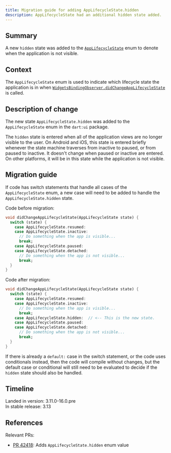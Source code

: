 ```yaml
---
title: Migration guide for adding AppLifecycleState.hidden
description: AppLifecycleState had an additional hidden state added.
---
```


## Summary

A new `hidden` state was added to the [`AppLifecycleState`][] enum to denote
when the application is not visible.

## Context

The `AppLifecycleState` enum is used to indicate which lifecycle state the
application is in when [`WidgetsBindingObserver.didChangeAppLifecycleState`][]
is called.

## Description of change

The new state `AppLifecycleState.hidden` was added to the `AppLifecycleState`
enum in the `dart:ui` package.

The `hidden` state is entered when all of the application views are no longer
visible to the user. On Android and iOS, this state is entered briefly whenever
the state machine traverses from inactive to paused, or from paused to inactive.
It doesn't change when paused or inactive are entered. On other platforms, it
will be in this state while the application is not visible.

## Migration guide

If code has switch statements that handle all cases of the `AppLifecycleState`
enum, a new case will need to be added to handle the `AppLifecycleState.hidden`
state.

Code before migration:

```dart
void didChangeAppLifecycleState(AppLifecycleState state) {
  switch (state) {
    case AppLifecycleState.resumed:
    case AppLifecycleState.inactive:
      // Do something when the app is visible...
      break;
    case AppLifecycleState.paused:
    case AppLifecycleState.detached:
      // Do something when the app is not visible...
      break;
  }
}
```

Code after migration:

```dart
void didChangeAppLifecycleState(AppLifecycleState state) {
  switch (state) {
    case AppLifecycleState.resumed:
    case AppLifecycleState.inactive:
      // Do something when the app is visible...
      break;
    case AppLifecycleState.hidden:  // <-- This is the new state.
    case AppLifecycleState.paused:
    case AppLifecycleState.detached:
      // Do something when the app is not visible...
      break;
  }
}
```

If there is already a `default:` case in the switch statement, or the code uses
conditionals instead, then the code will compile without changes, but the
default case or conditional will still need to be evaluated to decide if the
`hidden` state should also be handled.

## Timeline

Landed in version: 3.11.0-16.0.pre<br>
In stable release: 3.13

## References

Relevant PRs:

* [PR 42418][]: Adds `AppLifecycleState.hidden` enum value

[PR 42418]: {{site.repo.engine}}/pull/42418
[`WidgetsBindingObserver.didChangeAppLifecycleState`]: {{site.api}}/flutter/widgets/WidgetsBindingObserver/didChangeAppLifecycleState.html
[`AppLifecycleState`]: {{site.api}}/flutter/dart-ui/AppLifecycleState.html
